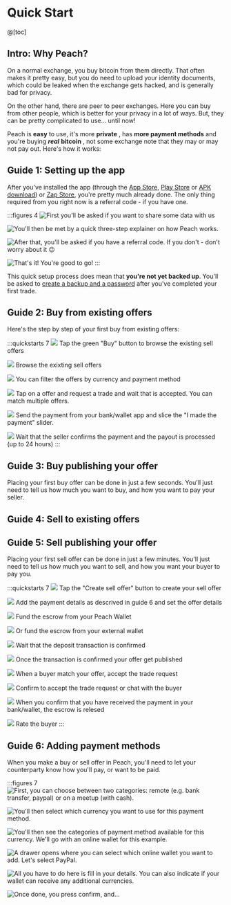 # Quick Start

@[toc]

## Intro: Why Peach?

On a normal exchange, you buy bitcoin from them directly. That often makes it pretty easy, but you do need to upload your identity documents, which could be leaked when the exchange gets hacked, and is generally bad for privacy.

On the other hand, there are peer to peer exchanges. Here you can buy from other people, which is better for your privacy in a lot of ways. But, they can be pretty complicated to use… until now!

Peach is **easy** to use, it's more **private** , has **more payment methods** and you're buying _**real**_ **bitcoin** , not some exchange note that they may or may not pay out. Here's how it works:

## Guide 1: Setting up the app

After you've installed the app (through the [App Store]($iosUrl$), [Play Store]($androidUrl$) or [APK download](/apk/)) or [Zap Store](https://zapstore.dev/), you're pretty much already done.
The only thing required from you right now is a referral code - if you have one.

:::figures 4
![First you'll be asked if you want to share some data with us](/img/faq/quickstart/onboarding/usage-data.png)

![You'll then be met by a quick three-step explainer on how Peach works.](/img/faq/quickstart/onboarding/1.png)

![After that, you'll be asked if you have a referral code. If you don't - don't worry about it 😉](/img/faq/quickstart/onboarding/new.png)

![That's it! You're good to go!](/img/faq/quickstart/onboarding/created.png)
:::

This quick setup process does mean that **you're not yet backed up**. You'll be asked to [create a backup and a password](/faq/account/#how-should-i-store-my-backup) after you've completed your first trade.

## Guide 2: Buy from existing offers

Here's the step by step of your first buy from existing offers:

:::quickstarts 7
![](/img/faq/quickstart/069-screenshots/00-homepage.png)
Tap the green "Buy" button to browse the existing sell offers

![](/img/faq/quickstart/069-screenshots/buy-accept/02-browse.png)
Browse the exixting sell offers

![](/img/faq/quickstart/069-screenshots/buy-accept/03-filter.png)
You can filter the offers by currency and payment method

![](/img/faq/quickstart/069-screenshots/buy-accept/04-request-trade.png)
Tap on a offer and request a trade and wait that is accepted. You can match multiple offers.

![](/img/faq/quickstart/069-screenshots/buy-accept/05-confirm-payment.png)
Send the payment from your bank/wallet app and slice the "I made the payment" slider.

![](/img/faq/quickstart/069-screenshots/buy-accept/06-wait-payout.png)
Wait that the seller confirms the payment and the payout is processed (up to 24 hours)
:::


## Guide 3: Buy publishing your offer

Placing your first buy offer can be done in just a few seconds. You'll just need to tell us how much you want to buy, and how you want to pay your seller.

## Guide 4: Sell to existing offers

## Guide 5: Sell publishing your offer

Placing your first sell offer can be done in just a few minutes. You'll just need to tell us how much you want to sell, and how you want your buyer to pay you.

:::quickstarts 7
![](/img/faq/quickstart/069-screenshots/00-homepage.png)
Tap the "Create sell offer" button to create your sell offer

![](/img/faq/quickstart/069-screenshots/sell-offer/02-set-offer-details.png)
Add the payment details as descrived in guide 6 and set the offer details

![](/img/faq/quickstart/069-screenshots/sell-offer/03-fund-from-peach.png)
Fund the escrow from your Peach Wallet

![](/img/faq/quickstart/069-screenshots/sell-offer/04-fund-from-external.png)
Or fund the escrow from your external wallet

![](/img/faq/quickstart/069-screenshots/sell-offer/05-confirm-escrow-tx.png)
Wait that the deposit transaction is confirmed

![](/img/faq/quickstart/069-screenshots/sell-offer/06-offer-published.png)
Once the transaction is confirmed your offer get published

![](/img/faq/quickstart/069-screenshots/sell-offer/07-accept-trade-request.png)
When a buyer match your offer, accept the trade request

![](/img/faq/quickstart/069-screenshots/sell-offer/08-accept-trade-request.png)
Confirm to accept the trade request or chat with the buyer

![](/img/faq/quickstart/069-screenshots/sell-offer/09-confirm-received-payment.png)
When you confirm that you have received the payment in your bank/wallet, the escrow is relesed

![](/img/faq/quickstart/069-screenshots/sell-offer/10-rate-user.png)
Rate the buyer
:::



## Guide 6: Adding payment methods

When you make a buy or sell offer in Peach, you'll need to let your counterparty know how you'll pay, or want to be paid.

:::figures 7
![First, you can choose between two categories: **remote** (e.g. bank transfer, paypal) or on a **meetup** (with cash).](/img/faq/quickstart/add-payment-method/AddPM01.png)

![You'll then select which currency you want to use for this payment method.](/img/faq/quickstart/add-payment-method/AddPM02.png)

![You'll then see the categories of payment method available for this currency. We'll go with an online wallet for this example.](/img/faq/quickstart/add-payment-method/AddPM03.png)

![A drawer opens where you can select which online wallet you want to add. Let's select PayPal.](/img/faq/quickstart/add-payment-method/AddPM04.png)

![All you have to do here is fill in your details. You can also indicate if your wallet can receive any additional currencies.](/img/faq/quickstart/add-payment-method/AddPM05.png)

![Once done, you press confirm, and…](/img/faq/quickstart/add-payment-method/AddPM06.png)
